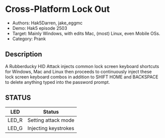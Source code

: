 # Cross-Platform Lock Out

* Authors: Hak5Darren, jake_eggmc
* Demo: Hak5 episode 2503
* Target: Mainly Windows, with edits Mac, (most) Linux, even Mobile OSs.
* Category: Prank

## Description

A Rubberducky HID Attack injects common lock screen keyboard shortcuts for Windows, Mac and Linux then proceeds to continuously inject these lock screen keyboard combos in addition to SHIFT HOME and BACKSPACE to delete anything typed into the password prompt.

## STATUS

| LED               | Status                                 |
| ----------------- | -------------------------------------- |
| LED_R             | Setting attack mode                    |
| LED_G             | Injecting keystrokes                   |
